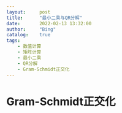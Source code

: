 ```yaml
---
layout:     post
title:      "最小二乘与QR分解"
date:       2022-02-13 13:32:00
author:     "Bing"
catalog:    true
tags:
    - 数值计算
    - 矩阵计算
    - 最小二乘
    - QR分解
    - Gram-Schmidt正交化
---
```


# Gram-Schmidt正交化
